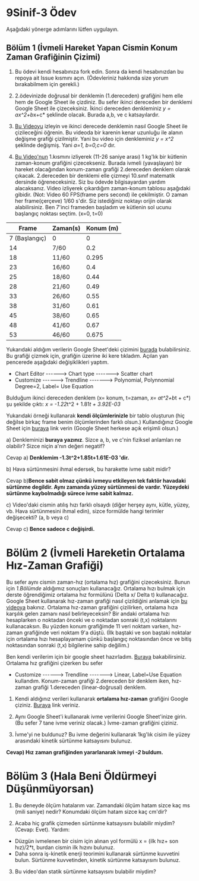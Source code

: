 # 9Sinif-3 Ödev

Aşağıdaki yönerge adımlarını lütfen uygulayın. 

## Bölüm 1 (İvmeli Hareket Yapan Cismin Konum Zaman Grafiğinin Çizimi)

1) Bu ödevi kendi hesabınıza fork edin. Sonra da kendi hesabınızdan bu repoya ait Issue kısmını açın. (Ödevleriniz hakkında size yorum bırakabilmem için gerekli.) 

2) 2.ödevinizde doğrusal bir denklemin (1.dereceden) grafiğini hem elle hem de Google Sheet ile çizdiniz. Bu sefer ikinci dereceden bir denklemi Google Sheet ile çizeceksiniz. İkinci dereceden denkleminiz *y = ax^2+b*x+c* şeklinde olacak. Burada a,b, ve c katsayılardır. 
3) [Bu Videoyu](https://www.youtube.com/watch?v=--1-cfnicJ8) izleyin ve ikinci derecede denklemin nasıl Google Sheet ile çizileceğini öğrenin. Bu videoda bir karenin kenar uzunluğu ile alanın değişme grafiği çizilmiştir. Yani bu video için denkleminiz *y = x^2* şeklinde değişmiş. Yani *a=1, b=0,c=0* dır. 

4) [Bu Video'nun](https://www.youtube.com/watch?v=fhIL18aHg8s&feature=youtu.be) 1.kısmını izliyerek (11-26 saniye arası) 1 kg'lık bir kütlenin  zaman-konum grafiğini çizecekseniz. Burada ivmeli (yavaşlayan) bir hareket olacağından konum-zaman grafiği 2.dereceden denklem olarak çıkacak. 2.dereceden bir denklemi elle çizmeyi 10.sınıf matematik dersinde öğreneceksiniz. Siz bu ödevde bilgisayardan yardım alacaksanız. Video izliyerek çıkardığım zaman-konum tablosu aşağıdaki gibidir. (Not: Video 60 FPS(frame pers second) ile çekilmiştir. O zaman her frame(çerçeve) 1/60 s'dir. Siz istediğiniz noktayı orijin olarak alabilirsiniz. Ben 7'inci frameden başladım ve kütlenin sol ucunu başlangıç noktası seçtim. (x=0, t=0) 

| Frame | Zaman(s) | Konum (m)|
|-------|----------| ---------|
| 7 (Başlangıç)| 0 |   0      |
| 14    | 7/60     |   0.2    |
| 18    | 11/60    |   0.295  |
| 23    | 16/60    |   0.4    |
| 25    | 18/60    |   0.44   |
| 28    | 21/60    |   0.49   |
| 33    | 26/60    |   0.55   |
| 38    | 31/60    |   0.61   | 
| 45    | 38/60    |   0.65   |
| 48    | 41/60    |   0.67   |
| 53    | 46/60    |   0.675  |

Yukarıdaki aldığım verilerin Google Sheet'deki çizimini [burada](https://docs.google.com/spreadsheets/d/1PFojWqpQKHUI6shl7_bbvQSjrb3AS6kleerbCbNNWVg/edit?usp=sharing) bulabilirsiniz. Bu grafiği çizmek için, grafiğin üzerine iki kere tıkladım. Açılan yan pencerede aşağıdaki değişiklikleri yaptım. 
*   Chart Editor ------> Chart type -------> Scatter chart
*   Customize ------> Trendline -------> Polynomial,  Polynnomial Degree=2, Label= Use Equation

Bulduğum ikinci dereceden denklem (x= konum, t=zaman, *x= at^2+b*t + c*) şu şekilde çıktı:
*x = -1.22*t^2 + 1.81*t + 3.92E-03* 


Yukarıdaki örneği kullanarak **kendi ölçümlerinizle** bir tablo oluşturun (hiç değilse birkaç frame benim ölçümlerinden farklı olsun.) Kullandığınız Google Sheet için [buraya](https://docs.google.com/spreadsheets/d/1y6blDKrCiYMeJbNArwc_KNd0pOMvrQyCsPLzVk4TzOI/edit?usp=drivesdk) link verin (Google Sheet herkese açık erişimli olsun.) 

a) Denkleminizi **buraya yazınız**. Sizce a, b, ve c'nin fiziksel anlamları ne olabilir? Sizce niçin a'nın değeri negatif?  

Cevap a) **Denklemim -1.3t^2+1.85t+1.61E-03 'dir.**

b) Hava sürtünmesini ihmal edersek, bu harakette ivme sabit midir?

Cevap b)**Bence sabit olmaz çünkü ivmeyu etkileyen tek faktör havadaki sürtünme degildir. Aynı zamanda yüzey sürtünmesi de vardır. Yüzeydeki sürtünme kaybolmadığı sürece ivme sabit kalmaz.**
 
c) Video'daki cismin atılış hızı farklı olsaydı (diğer herşey aynı, kütle, yüzey, vb. Hava sürtünmesini ihmal edin), sizce formülde hangi terimler değişecekti? (a, b veya c) 

Cevap c) **Bence sadece c değişirdi.**

# Bölüm 2 (İvmeli Hareketin Ortalama Hız-Zaman Grafiği)
Bu sefer aynı cismin zaman-hız (ortalama hız) grafiğini çizeceksiniz. Bunun için *1.Bölümde* aldığımız sonuçları kullanacağız. Ortalama hızı bulmak için derste öğrendiğimiz ortalama hız formülünü (Delta x/ Delta t) kullanacağız. Google Sheet kullanarak hız-zaman grafiği nasıl çizildiğini anlamak için  [bu videoya](https://www.youtube.com/watch?v=67IsHRmcmfE&t) bakınız. Ortalama hız-zaman grafiğini çizilirken, ortalama hıza karşılık gelen zamanı nasıl belirleyeceksin? Bir andaki  ortalama hızı hesaplarken o noktadan önceki ve o noktadan sonraki (t,x) noktalarını kullanacaksın. Bu yüzden konum grafiğimde 11 veri noktam varken, hız-zaman grafiğinde veri noktam 9'a düştü. (İlk baştaki ve son baştaki noktalar için ortalama hızı hesaplayamam çünkü başlangıç noktasından önce ve bitiş noktasından sonraki (t,x) bilgilerine sahip değilim.)

Ben kendi verilerim için bir google sheet hazırladım. [Buraya](https://docs.google.com/spreadsheets/d/1fFw-F2NP9XpglTTEkqOjZETT7lD0iE9sqH3Da-srS9w/edit?usp=sharing) bakabilirsiniz. Ortalama hız grafiğini çizerken bu sefer 
*   Customize ------> Trendline -------> Linear, Label=Use Equation
kullandım. Konum-zaman grafiği 2.dereceden bir denklem iken, hız-zaman grafiği 1.dereceden (linear-doğrusal) denklem. 

1) Kendi aldığınız verileri kullanarak **ortalama hız-zaman** grafiğini Google çiziniz. [Buraya](https://docs.google.com/spreadsheets/d/1y6blDKrCiYMeJbNArwc_KNd0pOMvrQyCsPLzVk4TzOI/edit?usp=drivesdk) link veriniz.

2) Aynı Google Sheet'i kullanarak ivme verilerini Google Sheet'inize girin. (Bu sefer 7 tane ivme veriniz olacak.) İvme-zaman grafiğini çiziniz.

3) İvme'yi ne buldunuz? Bu ivme değerini kullanarak 1kg'lık cisim ile yüzey arasındaki kinetik sürtünme katsayısını bulunuz. 

**Cevap) Hız zaman grafiğinden yararlanarak ivmeyi *-2* buldum.**


# Bölüm 3 (Hala Beni Öldürmeyi Düşünmüyorsan)
1) Bu deneyde ölçüm hatalarım var. Zamandaki ölçüm hatam sizce kaç ms (mili saniye) nedir? Konumdaki ölçüm hatam sizce kaç cm'dir? 

2) Acaba hiç grafik çizmeden sürtünme katsayısını bulabilir miydim?  (Cevap: Evet). 
Yardım:
* Düzgün ivmelenen bir cisim için alınan yol formülü x = (ilk hız+ son hız)/2*t, burdan cismin ilk hızını bulunuz. 
* Daha sonra iş-kinetik enerji teorimini kullanarak sürtünme kuvvetini bulun. Sürtünme kuvvetinden, kinetik sürtünme katsayısını bulunuz.

3) Bu video'dan statik sürtünme katsayısını bulabilir miydim? 
